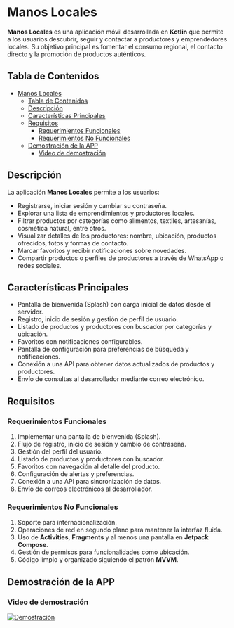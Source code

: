 # Manos Locales

**Manos Locales** es una aplicación móvil desarrollada en **Kotlin** que permite a los usuarios descubrir, seguir y contactar a productores y emprendedores locales. Su objetivo principal es fomentar el consumo regional, el contacto directo y la promoción de productos auténticos.

## Tabla de Contenidos

- [Manos Locales](#manos-locales)
  - [Tabla de Contenidos](#tabla-de-contenidos)
  - [Descripción](#descripción)
  - [Características Principales](#características-principales)
  - [Requisitos](#requisitos)
    - [Requerimientos Funcionales](#requerimientos-funcionales)
    - [Requerimientos No Funcionales](#requerimientos-no-funcionales)
  - [Demostración de la APP](#demostración-de-la-app)
    - [Video de demostración](#video-de-demostración)

## Descripción

La aplicación **Manos Locales** permite a los usuarios:

- Registrarse, iniciar sesión y cambiar su contraseña.
- Explorar una lista de emprendimientos y productores locales.
- Filtrar productos por categorías como alimentos, textiles, artesanías, cosmética natural, entre otros.
- Visualizar detalles de los productores: nombre, ubicación, productos ofrecidos, fotos y formas de contacto.
- Marcar favoritos y recibir notificaciones sobre novedades.
- Compartir productos o perfiles de productores a través de WhatsApp o redes sociales.

## Características Principales

- Pantalla de bienvenida (Splash) con carga inicial de datos desde el servidor.
- Registro, inicio de sesión y gestión de perfil de usuario.
- Listado de productos y productores con buscador por categorías y ubicación.
- Favoritos con notificaciones configurables.
- Pantalla de configuración para preferencias de búsqueda y notificaciones.
- Conexión a una API para obtener datos actualizados de productos y productores.
- Envío de consultas al desarrollador mediante correo electrónico.

## Requisitos

### Requerimientos Funcionales

1. Implementar una pantalla de bienvenida (Splash).
2. Flujo de registro, inicio de sesión y cambio de contraseña.
3. Gestión del perfil del usuario.
4. Listado de productos y productores con buscador.
5. Favoritos con navegación al detalle del producto.
6. Configuración de alertas y preferencias.
7. Conexión a una API para sincronización de datos.
8. Envío de correos electrónicos al desarrollador.

### Requerimientos No Funcionales

1. Soporte para internacionalización.
2. Operaciones de red en segundo plano para mantener la interfaz fluida.
3. Uso de **Activities**, **Fragments** y al menos una pantalla en **Jetpack Compose**.
4. Gestión de permisos para funcionalidades como ubicación.
5. Código limpio y organizado siguiendo el patrón **MVVM**.

## Demostración de la APP  

### Video de demostración  

[![Demostración](https://img.youtube.com/vi/MOTWjyGQ-qE/0.jpg)](https://youtube.com/shorts/MOTWjyGQ-qE?feature=share "Demostración Funcionamiento APP")